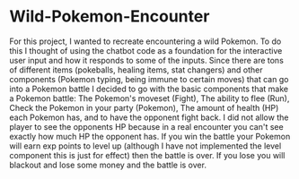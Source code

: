 # Wild-Pokemon-Encounter
For this project, I wanted to recreate encountering a wild Pokemon. To do this I thought of using the chatbot code as a foundation for the interactive user input and how it responds to some of the inputs. Since there are tons of different items (pokeballs, healing items, stat changers) and other components (Pokemon typing, being immune to certain moves) that can go into a Pokemon battle I decided to go with the basic components that make a Pokemon battle: The Pokemon's moveset (Fight), The ability to flee (Run), Check the Pokemon in your party (Pokemon), The amount of health (HP) each Pokemon has, and to have the opponent fight back. I did not allow the player to see the opponents HP because in a real encounter you can't see exactly how much HP the opponent has. If you win the battle your Pokemon will earn exp points to level up (although I have not implemented the level component this is just for effect) then the battle is over. If you lose you will blackout and lose some money and the battle is over.
